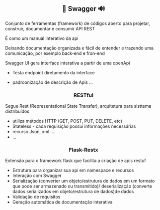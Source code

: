 ## <center>📜 Swagger 🔊</center>

Conjunto de ferramentas (framework) de códigos aberto para projetar, construir, documentar e consumir API REST

É como um manual interativo da api

Deixando documentação organizada e fácil de entender e trazendo uma comunicação, por exemplo back-end e fron-end

Swagger UI gera interface interativa a partir de uma openApi

- Testa endpoint diretamento da interface

- padroonização de descrição de Apis ...

### <center> RESTful</center>

Segue Rest (Representational State Transfer), arquitetura para sisttema distribuídos

- utiliza métodos HTTP (GET, POST, PUT, DELETE, etc)
- Stateless - cada requisição possui informações necessárias
- recurso Json, xml ....
- ...

### <center> Flask-Restx</center>

Extensão para o framework flask que facilita a criação de apis restuf

- Estrutura para organizar sua api em namespace e recursos
- Interação com Swagger
- Serialização (converter um objeto/estrutura de dados em um formato que pode ser armazenado ou transmitido)/ deserialização (converte dados serializados em objeto/estrutura de dados)de dados
- Validação de requisitos
- Geração automática de documentação interativa


